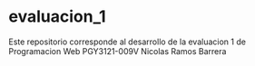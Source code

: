 # evaluacion_1
Este repositorio corresponde al desarrollo de la evaluacion 1 de Programacion Web PGY3121-009V
Nicolas Ramos Barrera